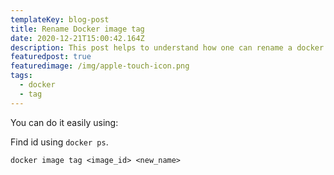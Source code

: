 ```yaml
---
templateKey: blog-post
title: Rename Docker image tag
date: 2020-12-21T15:00:42.164Z
description: This post helps to understand how one can rename a docker image tag.
featuredpost: true
featuredimage: /img/apple-touch-icon.png
tags:
  - docker
  - tag
---
```

You can do it easily using:

Find id using `docker ps`.

`docker image tag <image_id> <new_name>`